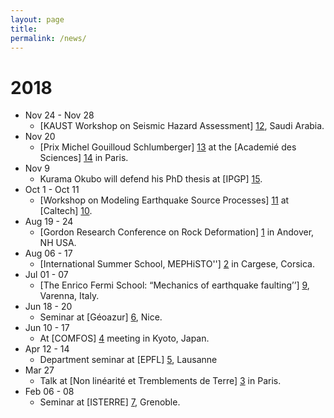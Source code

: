 ```yaml
---
layout: page
title: 
permalink: /news/
---
```


# 2018


* Nov 24 - Nov 28  
	* [KAUST Workshop on Seismic Hazard Assessment] [12], Saudi Arabia.
* Nov 20 
	* [Prix Michel Gouilloud Schlumberger] [13] at the [Academié des Sciences] [14] in Paris.
* Nov 9  	
	* Kurama Okubo will defend his PhD thesis at [IPGP] [15].
* Oct 1 - Oct 11  
	* [Workshop on Modeling Earthquake Source Processes] [11] at [Caltech] [10].
* Aug 19 - 24  
	* [Gordon Research Conference on Rock Deformation] [1] in Andover, NH USA.
* Aug 06 - 17  
	* [International Summer School, MEPHiSTO''] [2] in Cargese, Corsica.
* Jul 01 - 07 
	* [The Enrico Fermi School: “Mechanics of earthquake faulting’’] [9], Varenna, Italy.		
* Jun 18 - 20  
	* Seminar at [Géoazur] [6], Nice.		
* Jun 10 - 17  
	* At [COMFOS] [4] meeting in Kyoto, Japan.
* Apr 12 - 14  
	* Department seminar at [EPFL] [5], Lausanne
* Mar 27  
	* Talk at [Non linéarité et Tremblements de Terre] [3] in Paris.	
* Feb 06 - 08  
	* Seminar at [ISTERRE] [7], Grenoble.

 



[1]: https://www.grc.org/rock-deformation-conference/2018/
[2]: https://mephisto2018.spip.espci.fr/Home
[3]: http://nonlineaire.univ-lille1.fr/SNL/MiniColloque/
[4]: https://sites.google.com/site/comfos2018/
[5]: http://www.epfl.ch
[6]: https://geoazur.oca.eu/fr/acc-geoazur
[7]: https://isterre.fr/?lang=fr
[8]: https://www.college-de-france.fr/site/en-barbara-romanowicz/symposium-2017-2018__1.htm
[9]: https://en.sif.it/courses/fermi_school/mmxviii#202
[10]: http://www.caltech.edu
[11]: http://www.seismolab.caltech.edu/workshop.html
[12]: https://eqhazard.kaust.edu.sa/home
[13]: http://www.academie-sciences.fr/fr/Prix-en-mathematique-physique-mecanique-informatique-et-sciences-de-la-Terre-et-de-l-univers/prix-michel-gouilloud-schlumberger.html
[14]: http://www.academie-sciences.fr/fr/
[15]: http://www.ipgp.fr

